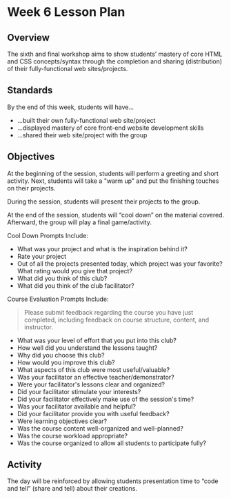 # Week 6 Lesson Plan

## Overview

The sixth and final workshop aims to show students’ mastery of core HTML and CSS concepts/syntax through the completion and sharing (distribution) of their fully-functional web sites/projects.

## Standards

By the end of this week, students will have...
* ...built their own fully-functional web site/project
* ...displayed mastery of core front-end website development skills
* ...shared their web site/project with the group

## Objectives

At the beginning of the session, students will perform a greeting and short activity. Next, students will take a "warm up" and put the finishing touches on their projects.

During the session, students will present their projects to the group.

At the end of the session, students will “cool down” on the material covered. Afterward, the group will play a final game/activity.

Cool Down Prompts Include:
* What was your project and what is the inspiration behind it?
* Rate your project
* Out of all the projects presented today, which project was your favorite? What rating would you give that project?
* What did you think of this club?
* What did you think of the club facilitator?

Course Evaluation Prompts Include:
> Please submit feedback regarding the course you have just completed, including feedback on course structure, content, and instructor.
* What was your level of effort that you put into this club?
* How well did you understand the lessons taught?
* Why did you choose this club?
* How would you improve this club?
* What aspects of this club were most useful/valuable?
* Was your facilitator an effective teacher/demonstrator?
* Were your facilitator's lessons clear and organized?
* Did your facilitator stimulate your interests?
* Did your facilitator effectively make use of the session's time?
* Was your facilitator available and helpful?
* Did your facilitator provide you with useful feedback?
* Were learning objectives clear?
* Was the course content well-organized and well-planned?
* Was the course workload appropriate?
* Was the course organized to allow all students to participate fully? 

## Activity

The day will be reinforced by allowing students presentation time to “code and tell” (share and tell) about their creations.
